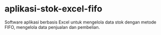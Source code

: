 # aplikasi-stok-excel-fifo
Software aplikasi berbasis Excel untuk mengelola data stok dengan metode FIFO, mengelola data penjualan dan pembelian.
